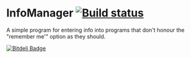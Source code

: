 # InfoManager [![Build status](https://ci.appveyor.com/api/projects/status/1r0lau52v3c1ai7y?svg=true)](https://ci.appveyor.com/project/Walkman100/infomanager)

A simple program for entering info into programs that don't honour the "remember me'" option as they should.


[![Bitdeli Badge](https://d2weczhvl823v0.cloudfront.net/Walkman100/infomanager/trend.png)](https://bitdeli.com/free "Bitdeli Badge")

